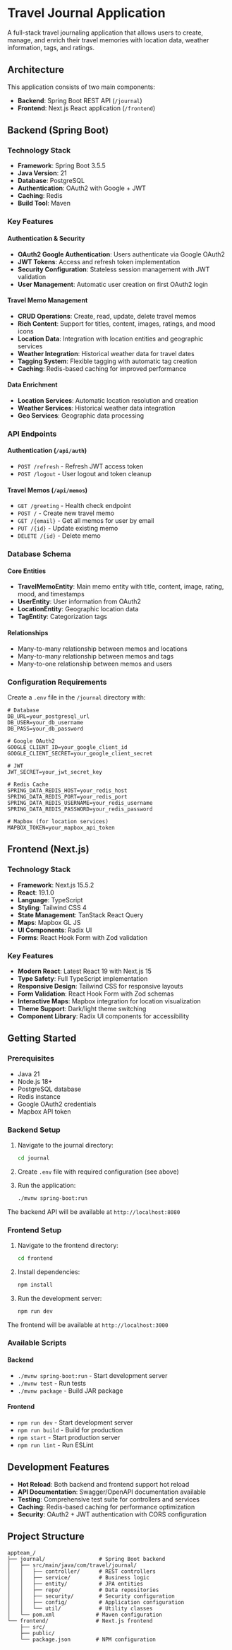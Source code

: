 # Travel Journal Application

A full-stack travel journaling application that allows users to create, manage, and enrich their travel memories with location data, weather information, tags, and ratings.

## Architecture

This application consists of two main components:

- **Backend**: Spring Boot REST API (`/journal`)
- **Frontend**: Next.js React application (`/frontend`)

## Backend (Spring Boot)

### Technology Stack

- **Framework**: Spring Boot 3.5.5
- **Java Version**: 21
- **Database**: PostgreSQL
- **Authentication**: OAuth2 with Google + JWT
- **Caching**: Redis
- **Build Tool**: Maven

### Key Features

#### Authentication & Security
- **OAuth2 Google Authentication**: Users authenticate via Google OAuth2
- **JWT Tokens**: Access and refresh token implementation
- **Security Configuration**: Stateless session management with JWT validation
- **User Management**: Automatic user creation on first OAuth2 login

#### Travel Memo Management
- **CRUD Operations**: Create, read, update, delete travel memos
- **Rich Content**: Support for titles, content, images, ratings, and mood icons
- **Location Data**: Integration with location entities and geographic services
- **Weather Integration**: Historical weather data for travel dates
- **Tagging System**: Flexible tagging with automatic tag creation
- **Caching**: Redis-based caching for improved performance

#### Data Enrichment
- **Location Services**: Automatic location resolution and creation
- **Weather Services**: Historical weather data integration
- **Geo Services**: Geographic data processing

### API Endpoints

#### Authentication (`/api/auth`)
- `POST /refresh` - Refresh JWT access token
- `POST /logout` - User logout and token cleanup

#### Travel Memos (`/api/memos`)
- `GET /greeting` - Health check endpoint
- `POST /` - Create new travel memo
- `GET /{email}` - Get all memos for user by email
- `PUT /{id}` - Update existing memo
- `DELETE /{id}` - Delete memo

### Database Schema

#### Core Entities
- **TravelMemoEntity**: Main memo entity with title, content, image, rating, mood, and timestamps
- **UserEntity**: User information from OAuth2
- **LocationEntity**: Geographic location data
- **TagEntity**: Categorization tags

#### Relationships
- Many-to-many relationship between memos and locations
- Many-to-many relationship between memos and tags
- Many-to-one relationship between memos and users

### Configuration Requirements

Create a `.env` file in the `/journal` directory with:

```properties
# Database
DB_URL=your_postgresql_url
DB_USER=your_db_username
DB_PASS=your_db_password

# Google OAuth2
GOOGLE_CLIENT_ID=your_google_client_id
GOOGLE_CLIENT_SECRET=your_google_client_secret

# JWT
JWT_SECRET=your_jwt_secret_key

# Redis Cache
SPRING_DATA_REDIS_HOST=your_redis_host
SPRING_DATA_REDIS_PORT=your_redis_port
SPRING_DATA_REDIS_USERNAME=your_redis_username
SPRING_DATA_REDIS_PASSWORD=your_redis_password

# Mapbox (for location services)
MAPBOX_TOKEN=your_mapbox_api_token
```

## Frontend (Next.js)

### Technology Stack

- **Framework**: Next.js 15.5.2
- **React**: 19.1.0
- **Language**: TypeScript
- **Styling**: Tailwind CSS 4
- **State Management**: TanStack React Query
- **Maps**: Mapbox GL JS
- **UI Components**: Radix UI
- **Forms**: React Hook Form with Zod validation

### Key Features

- **Modern React**: Latest React 19 with Next.js 15
- **Type Safety**: Full TypeScript implementation
- **Responsive Design**: Tailwind CSS for responsive layouts
- **Form Validation**: React Hook Form with Zod schemas
- **Interactive Maps**: Mapbox integration for location visualization
- **Theme Support**: Dark/light theme switching
- **Component Library**: Radix UI components for accessibility

## Getting Started

### Prerequisites

- Java 21
- Node.js 18+
- PostgreSQL database
- Redis instance
- Google OAuth2 credentials
- Mapbox API token

### Backend Setup

1. Navigate to the journal directory:
   ```bash
   cd journal
   ```

2. Create `.env` file with required configuration (see above)

3. Run the application:
   ```bash
   ./mvnw spring-boot:run
   ```

The backend API will be available at `http://localhost:8080`

### Frontend Setup

1. Navigate to the frontend directory:
   ```bash
   cd frontend
   ```

2. Install dependencies:
   ```bash
   npm install
   ```

3. Run the development server:
   ```bash
   npm run dev
   ```

The frontend will be available at `http://localhost:3000`

### Available Scripts

#### Backend
- `./mvnw spring-boot:run` - Start development server
- `./mvnw test` - Run tests
- `./mvnw package` - Build JAR package

#### Frontend
- `npm run dev` - Start development server
- `npm run build` - Build for production
- `npm start` - Start production server
- `npm run lint` - Run ESLint

## Development Features

- **Hot Reload**: Both backend and frontend support hot reload
- **API Documentation**: Swagger/OpenAPI documentation available
- **Testing**: Comprehensive test suite for controllers and services
- **Caching**: Redis-based caching for performance optimization
- **Security**: OAuth2 + JWT authentication with CORS configuration

## Project Structure

```
appteam_/
├── journal/                 # Spring Boot backend
│   ├── src/main/java/com/travel/journal/
│   │   ├── controller/      # REST controllers
│   │   ├── service/         # Business logic
│   │   ├── entity/          # JPA entities
│   │   ├── repo/            # Data repositories
│   │   ├── security/        # Security configuration
│   │   ├── config/          # Application configuration
│   │   └── util/            # Utility classes
│   └── pom.xml             # Maven configuration
└── frontend/               # Next.js frontend
    ├── src/
    ├── public/
    └── package.json        # NPM configuration
```